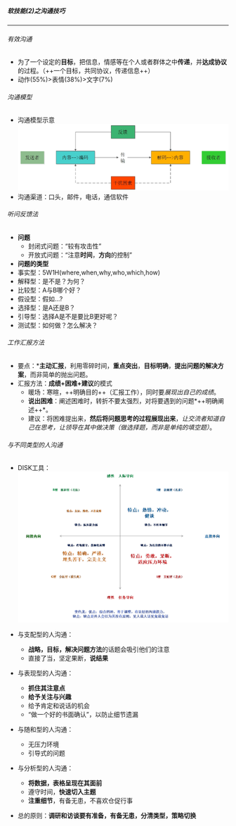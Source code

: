 ##### 软技能(2)之沟通技巧

---
###### 有效沟通

- 为了一个设定的**目标**，把信息，情感等在个人或者群体之中**传递**，并**达成协议**的过程。（++一个目标，共同协议，传递信息++）
- 动作(55%)>表情(38%)>文字(7%)

###### 沟通模型

- 沟通模型示意
 ![goutongmoxing](../../../images/goutongmoxing.png)
 - 沟通渠道：口头，邮件，电话，通信软件

###### 听问反馈法

 - **问题**
   - 封闭式问题：“较有攻击性”
   - 开放式问题：“注意**时间**，**方向**的控制”
 - **问题的类型**
  - 事实型：5W1H(where,when,why,who,which,how)
  - 解释型：是不是？为何？
  - 比较型：A与B哪个好？
  - 假设型：假如...?
  - 选择型：是A还是B？
  - 引导型：选择A是不是要比B更好呢？
  - 测试型：如何做？怎么解决？

###### 工作汇报方法

 - 要点：***主动汇报**，利用零碎时间，**重点突出**，**目标明确**，**提出问题的解决方案**，而非简单的抛出问题。
 - 汇报方法：**成绩+困难+建议**的模式
   - 暖场：寒暄，++明确目的++（汇报工作），同时要*展现出自己的成绩*。
   - **说出困难**：阐述困难时，转折不要太强烈，对将要遇到的问题*++明确阐述++*。
   - 建议：将困难提出来，**然后将问题思考的过程展现出来**，*让交流者知道自己在思考，让领导在其中做决策（做选择题，而非是单纯的填空题）*。

###### 与不同类型的人沟通

- DISK工具：
  ![o_沟通技巧](../../../images/o_沟通技巧.png)

- 与支配型的人沟通：
  - **战略，目标，解决问题方法**的话题会吸引他们的注意
  - 直接了当，坚定果断，**说结果**

- 与表现型的人沟通：
  - **抓住其注意点**
  - **给予关注与兴趣**
  - 给予肯定和说话的机会
  - “做一个好的书面确认”，以防止细节遗漏

- 与随和型的人沟通：
  - 无压力环境
  - 引导式的问题

- 与分析型的人沟通：
  - **将数据，表格呈现在其面前**
  - 遵守时间，**快速切入主题**
  - **注重细节**，有备无患，不喜欢仓促行事

- 总的原则：**调研和访谈要有准备，有备无患，分清类型，策略切换**